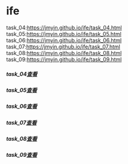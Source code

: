 # ife
task_04:https://jmyin.github.io/ife/task_04.html
task_05:https://jmyin.github.io/ife/task_05.html
task_06:https://jmyin.github.io/ife/task_06.html
task_07:https://jmyin.github.io/ife/task_07.html
task_08:https://jmyin.github.io/ife/task_08.html
task_09:https://jmyin.github.io/ife/task_09.html
##### task_04[查看][1]
##### task_05[查看][2]
##### task_06[查看][3]
##### task_07[查看][4]
##### task_08[查看][5]
##### task_09[查看][6]

[1]: https://jmyin.github.io/ife/task_04.html "查看"
[2]: https://jmyin.github.io/ife/task_05.html "查看"
[3]: https://jmyin.github.io/ife/task_06.html "查看"
[4]: https://jmyin.github.io/ife/task_07.html "查看"
[5]: https://jmyin.github.io/ife/task_08.html "查看"
[6]: https://jmyin.github.io/ife/task_09.html "查看"